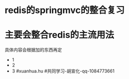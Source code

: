 # redis的springmvc的整合复习

# 主要会整合redis的主流用法

具体内容会根据加的东西再定
   *  1
   *  2
   *  3
#xuanhua.hu
#共同学习-胡宣化-qq-1084773661